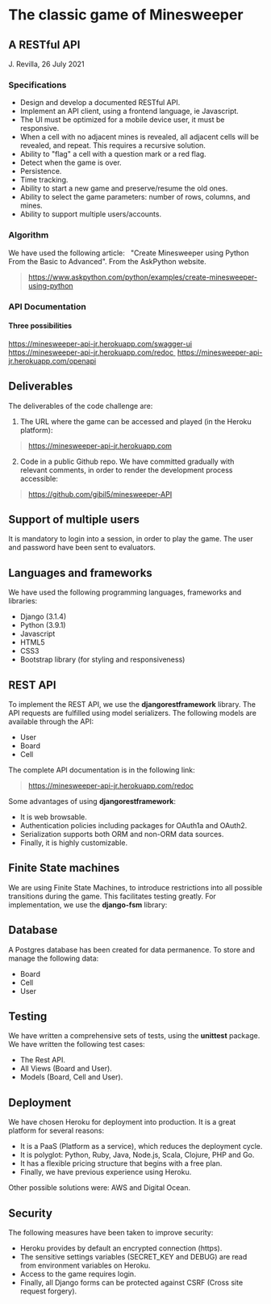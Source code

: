 # The classic game of Minesweeper 
## A RESTful API

J. Revilla, 26 July 2021

### Specifications
- Design and develop a documented RESTful API.
- Implement an API client, using a frontend language, ie Javascript.
- The UI must be optimized for a mobile device user, it must be responsive.  
- When a cell with no adjacent mines is revealed, all adjacent cells will be revealed, and repeat. 
  This requires a recursive solution.
- Ability to "flag" a cell with a question mark or a red flag.
- Detect when the game is over.
- Persistence.
- Time tracking.
- Ability to start a new game and preserve/resume the old ones.
- Ability to select the game parameters: number of rows, columns, and mines.
- Ability to support multiple users/accounts.

### Algorithm
We have used the following article:  
"Create Minesweeper using Python From the Basic to Advanced". 
From the AskPython website.
> https://www.askpython.com/python/examples/create-minesweeper-using-python


### API Documentation
#### Three possibilities
https://minesweeper-api-jr.herokuapp.com/swagger-ui
https://minesweeper-api-jr.herokuapp.com/redoc 
https://minesweeper-api-jr.herokuapp.com/openapi



## Deliverables 
The deliverables of the code challenge are:

1. The URL where the game can be accessed and played (in the  Heroku platform):
>https://minesweeper-api-jr.herokuapp.com

2. Code in a public Github repo. We have committed gradually with relevant comments, in order to render the development process accessible:
>https://github.com/gibil5/minesweeper-API



## Support of multiple users
It is mandatory to login into a session, in order to play the game. 
The user and password have been sent to evaluators. 


## Languages and frameworks
We have used the following programming languages, frameworks and libraries:
* Django (3.1.4)
* Python (3.9.1)
* Javascript 
* HTML5
* CSS3
* Bootstrap library (for styling and responsiveness)


## REST API
To implement the REST API, we use the **djangorestframework** library. The API requests are fulfilled using model serializers.
The following models are available through the API:
* User
* Board
* Cell  

The complete API documentation is in the following link:

>https://minesweeper-api-jr.herokuapp.com/redoc

Some advantages of using **djangorestframework**:
* It is web browsable.
* Authentication policies including packages for OAuth1a and OAuth2.
* Serialization supports both ORM and non-ORM data sources.
* Finally, it is highly customizable.


## Finite State machines 
We are using Finite State Machines, to introduce restrictions into all possible transitions during the game. This facilitates testing greatly. For implementation, we use the **django-fsm** library:


## Database
A Postgres database has been created for data permanence.
To store and manage the following data:
* Board 
* Cell 
* User 



## Testing 
We have written a comprehensive sets of tests, using the **unittest** package. We have written  the following test cases:
* The Rest API.
* All Views (Board and User).
* Models (Board, Cell and User).


## Deployment 
We have chosen Heroku for deployment into production. It is a great platform for several reasons:
* It is a PaaS (Platform as a service), which reduces the  deployment cycle. 
* It is polyglot: Python, Ruby, Java, Node.js, Scala, Clojure, PHP and Go.
* It has a flexible pricing structure that begins with a free plan. 
* Finally, we have previous experience using Heroku.

Other possible solutions were: AWS and Digital Ocean. 


## Security 
The following measures have been taken to improve security:
* Heroku provides by default an encrypted connection (https).
* The sensitive settings variables (SECRET_KEY and DEBUG) are read from environment variables on Heroku. 
* Access to the game requires login. 
* Finally, all Django forms can be protected against CSRF (Cross site request forgery).
